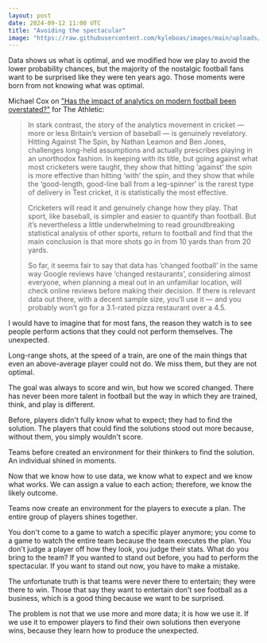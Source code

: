 ```yaml
---
layout: post
date: 2024-09-12 11:00 UTC
title: "Avoiding the spectacular"
image: "https://raw.githubusercontent.com/kyleboas/images/main/uploads/2024/09/11/Image-11Sep2024_16:12:33.png"
---
```


Data shows us what is optimal, and we modified how we play to avoid the lower probability chances, but the majority of the nostalgic football fans want to be surprised like they were ten years ago. Those moments were born from not knowing what was optimal.

<!---more--->

Michael Cox on ["Has the impact of analytics on modern football been overstated?"](https://www.nytimes.com/athletic/5756088/2024/09/11/how-has-data-changed-football/) for The Athletic:

> In stark contrast, the story of the analytics movement in cricket — more or less Britain’s version of baseball — is genuinely revelatory. Hitting Against The Spin, by Nathan Leamon and Ben Jones, challenges long-held assumptions and actually prescribes playing in an unorthodox fashion. In keeping with its title, but going against what most cricketers were taught, they show that hitting ‘against’ the spin is more effective than hitting ‘with’ the spin, and they show that while the ‘good-length, good-line ball from a leg-spinner’ is the rarest type of delivery in Test cricket, it is statistically the most effective.
> 
> Cricketers will read it and genuinely change how they play. That sport, like baseball, is simpler and easier to quantify than football. But it’s nevertheless a little underwhelming to read groundbreaking statistical analysis of other sports, return to football and find that the main conclusion is that more shots go in from 10 yards than from 20 yards.
> 
> So far, it seems fair to say that data has ‘changed football’ in the same way Google reviews have ‘changed restaurants’, considering almost everyone, when planning a meal out in an unfamiliar location, will check online reviews before making their decision. If there is relevant data out there, with a decent sample size, you’ll use it — and you probably won’t go for a 3.1-rated pizza restaurant over a 4.5.

I would have to imagine that for most fans, the reason they watch is to see people perform actions that they could not perform themselves. The unexpected. 

Long-range shots, at the speed of a train, are one of the main things that even an above-average player could not do. We miss them, but they are not optimal.

The goal was always to score and win, but how we scored changed. There has never been more talent in football but the way in which they are trained, think, and play is different.

Before, players didn't fully know what to expect; they had to find the solution. The players that could find the solutions stood out more because, without them, you simply wouldn't score.

Teams before created an environment for their thinkers to find the solution. An individual shined in moments.

Now that we know how to use data, we know what to expect and we know what works. We can assign a value to each action; therefore, we know the likely outcome.

Teams now create an environment for the players to execute a plan. The entire group of players shines together.

You don't come to a game to watch a specific player anymore; you come to a game to watch the entire team because the team executes the plan. You don't judge a player off how they look, you judge their stats. What do you bring to the team? If you wanted to stand out before, you had to perform the spectacular. If you want to stand out now, you have to make a mistake.

The unfortunate truth is that teams were never there to entertain; they were there to win. Those that say they want to entertain don't see football as a business, which is a good thing because we want to be surprised.

The problem is not that we use more and more data; it is how we use it. If we use it to empower players to find their own solutions then everyone wins, because they learn how to produce the unexpected.
